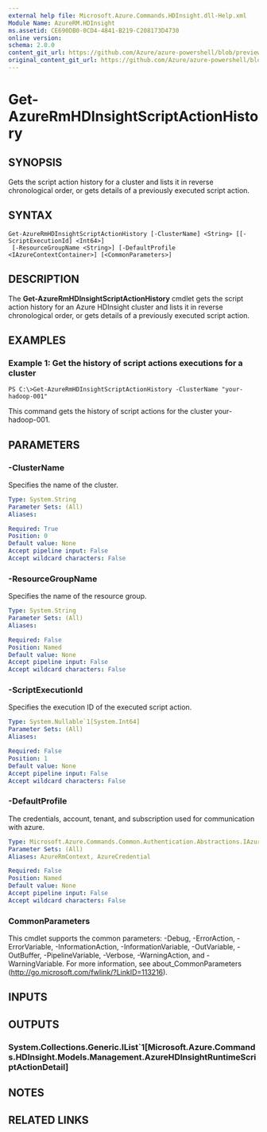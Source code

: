 ```yaml
---
external help file: Microsoft.Azure.Commands.HDInsight.dll-Help.xml
Module Name: AzureRM.HDInsight
ms.assetid: CE690DB0-0CD4-4841-B219-C208173D4730
online version:
schema: 2.0.0
content_git_url: https://github.com/Azure/azure-powershell/blob/preview/src/ResourceManager/HDInsight/Commands.HDInsight/help/Get-AzureRmHDInsightScriptActionHistory.md
original_content_git_url: https://github.com/Azure/azure-powershell/blob/preview/src/ResourceManager/HDInsight/Commands.HDInsight/help/Get-AzureRmHDInsightScriptActionHistory.md
---
```


# Get-AzureRmHDInsightScriptActionHistory

## SYNOPSIS
Gets the script action history for a cluster and lists it in reverse chronological order, or gets details of a previously executed script action.

## SYNTAX

```
Get-AzureRmHDInsightScriptActionHistory [-ClusterName] <String> [[-ScriptExecutionId] <Int64>]
 [-ResourceGroupName <String>] [-DefaultProfile <IAzureContextContainer>] [<CommonParameters>]
```

## DESCRIPTION
The **Get-AzureRmHDInsightScriptActionHistory** cmdlet gets the script action history for an Azure HDInsight cluster and lists it in reverse chronological order, or gets details of a previously executed script action.

## EXAMPLES

### Example 1: Get the history of script actions executions for a cluster
```
PS C:\>Get-AzureRmHDInsightScriptActionHistory -ClusterName "your-hadoop-001"
```

This command gets the history of script actions for the cluster your-hadoop-001.

## PARAMETERS

### -ClusterName
Specifies the name of the cluster.

```yaml
Type: System.String
Parameter Sets: (All)
Aliases: 

Required: True
Position: 0
Default value: None
Accept pipeline input: False
Accept wildcard characters: False
```

### -ResourceGroupName
Specifies the name of the resource group.

```yaml
Type: System.String
Parameter Sets: (All)
Aliases: 

Required: False
Position: Named
Default value: None
Accept pipeline input: False
Accept wildcard characters: False
```

### -ScriptExecutionId
Specifies the execution ID of the executed script action.

```yaml
Type: System.Nullable`1[System.Int64]
Parameter Sets: (All)
Aliases: 

Required: False
Position: 1
Default value: None
Accept pipeline input: False
Accept wildcard characters: False
```

### -DefaultProfile
The credentials, account, tenant, and subscription used for communication with azure.

```yaml
Type: Microsoft.Azure.Commands.Common.Authentication.Abstractions.IAzureContextContainer
Parameter Sets: (All)
Aliases: AzureRmContext, AzureCredential

Required: False
Position: Named
Default value: None
Accept pipeline input: False
Accept wildcard characters: False
```

### CommonParameters
This cmdlet supports the common parameters: -Debug, -ErrorAction, -ErrorVariable, -InformationAction, -InformationVariable, -OutVariable, -OutBuffer, -PipelineVariable, -Verbose, -WarningAction, and -WarningVariable. For more information, see about_CommonParameters (http://go.microsoft.com/fwlink/?LinkID=113216).

## INPUTS

## OUTPUTS

### System.Collections.Generic.IList`1[Microsoft.Azure.Commands.HDInsight.Models.Management.AzureHDInsightRuntimeScriptActionDetail]

## NOTES

## RELATED LINKS

